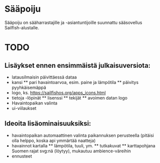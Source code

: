 Sääpoiju
========

Sääpoiju on sääharrastajille ja -asiantuntijoille suunnattu sääsovellus Sailfish-alustalle.

TODO
====

Lisäykset ennen ensimmäistä julkaisuversiota:
---------------------------------------------

* latausilmaisin päivittäessä dataa
* kansi
** pari havaintoarvoa, esim. paine ja lämpötila
** päivitys pyyhkäisemäppä
* logo, ks. https://sailfishos.org/apps_icons.html
* tietoja -löpinät
** lisenssi
** tekijät
** avoimen datan logo
* Havaintopaikan valinta
* ui-viilaukset

Ideoita lisäominaisuuksiksi:
----------------------------

* havaintopaikan automaattinen valinta paikannuksen perusteella (pitäisi olla helppo, koska api ymmärtää naatteja)
* havainnot kartalla
** lämpötila, tuuli, ym.
** tutkakuvat
** karttapohjana Suomen rajat svg:nä (löytyy), mukautuu ambience-väreihin
* ennusteet
